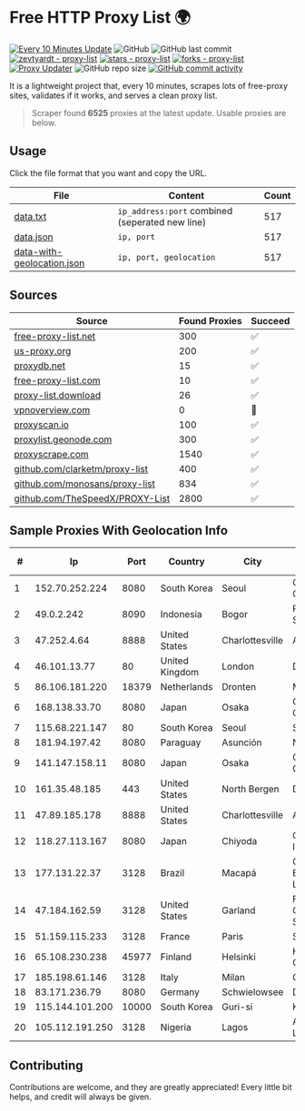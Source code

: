 
# Free HTTP Proxy List 🌍

[![Every 10 Minutes Update](https://github.com/mertguvencli/http-proxy-list/actions/workflows/main.yml/badge.svg?branch=main)](https://github.com/mertguvencli/http-proxy-list/actions/workflows/main.yml)
![GitHub](https://img.shields.io/github/license/mertguvencli/http-proxy-list)
![GitHub last commit](https://img.shields.io/github/last-commit/mertguvencli/http-proxy-list)
[![zevtyardt - proxy-list](https://img.shields.io/static/v1?label=zevtyardt&message=proxy-list&color=blue&logo=github)](https://github.com/zevtyardt/proxy-list "Go to GitHub repo")
[![stars - proxy-list](https://img.shields.io/github/stars/zevtyardt/proxy-list?style=social)](https://github.com/zevtyardt/proxy-list)
[![forks - proxy-list](https://img.shields.io/github/forks/zevtyardt/proxy-list?style=social)](https://github.com/zevtyardt/proxy-list)
[![Proxy Updater](https://github.com/zevtyardt/proxy-list/workflows/Proxy%20Updater/badge.svg)](https://github.com/zevtyardt/proxy-list/actions?query=workflow:"Proxy+Updater")
![GitHub repo size](https://img.shields.io/github/repo-size/zevtyardt/proxy-list)
[![GitHub commit activity](https://img.shields.io/github/commit-activity/m/zevtyardt/proxy-list?logo=commits)](https://github.com/zevtyardt/proxy-list/commits/main)

It is a lightweight project that, every 10 minutes, scrapes lots of free-proxy sites, validates if it works, and serves a clean proxy list.

> Scraper found **6525** proxies at the latest update. Usable proxies are below.

## Usage

Click the file format that you want and copy the URL.

|File|Content|Count|
|----|-------|-----|
|[data.txt](https://raw.githubusercontent.com/mertguvencli/http-proxy-list/main/proxy-list/data.txt)|`ip_address:port` combined (seperated new line)|517|
|[data.json](https://raw.githubusercontent.com/mertguvencli/http-proxy-list/main/proxy-list/data.json)|`ip, port`|517|
|[data-with-geolocation.json](https://raw.githubusercontent.com/mertguvencli/http-proxy-list/main/proxy-list/data-with-geolocation.json)|`ip, port, geolocation`|517|

## Sources

|Source|Found Proxies|Succeed|
|------|-------------|-------|
|[free-proxy-list.net](https://free-proxy-list.net)|300|✅|
|[us-proxy.org](https://www.us-proxy.org)|200|✅|
|[proxydb.net](http://proxydb.net)|15|✅|
|[free-proxy-list.com](https://free-proxy-list.com/?page=&port=&type%5B%5D=http&type%5B%5D=https&up_time=0&search=Search)|10|✅|
|[proxy-list.download](https://www.proxy-list.download/HTTP)|26|✅|
|[vpnoverview.com](https://vpnoverview.com/privacy/anonymous-browsing/free-proxy-servers)|0|🚫|
|[proxyscan.io](https://www.proxyscan.io)|100|✅|
|[proxylist.geonode.com](https://proxylist.geonode.com/api/proxy-list?limit=300&page=1&sort_by=lastChecked&sort_type=desc&protocols=http,https)|300|✅|
|[proxyscrape.com](https://api.proxyscrape.com/v2/?request=displayproxies&protocol=http&timeout=10000&country=all&ssl=all&anonymity=all)|1540|✅|
|[github.com/clarketm/proxy-list](https://raw.githubusercontent.com/clarketm/proxy-list/master/proxy-list-raw.txt)|400|✅|
|[github.com/monosans/proxy-list](https://raw.githubusercontent.com/monosans/proxy-list/main/proxies/http.txt)|834|✅|
|[github.com/TheSpeedX/PROXY-List](https://raw.githubusercontent.com/TheSpeedX/PROXY-List/master/http.txt)|2800|✅|


## Sample Proxies With Geolocation Info

|#|Ip|Port|Country|City|Internet Service Provider|
|-|--|----|-------|----|-------------------------|
|1|152.70.252.224|8080|South Korea|Seoul|Oracle Corporation|
|2|49.0.2.242|8090|Indonesia|Bogor|PT Usaha Adi Sanggoro|
|3|47.252.4.64|8888|United States|Charlottesville|Alibaba.com LLC|
|4|46.101.13.77|80|United Kingdom|London|DigitalOcean, LLC|
|5|86.106.181.220|18379|Netherlands|Dronten|Mvps LTD|
|6|168.138.33.70|8080|Japan|Osaka|Oracle Corporation|
|7|115.68.221.147|80|South Korea|Seoul|SMILESERV|
|8|181.94.197.42|8080|Paraguay|Asunción|Núcleo S.A.|
|9|141.147.158.11|8080|Japan|Osaka|Oracle Corporation|
|10|161.35.48.185|443|United States|North Bergen|DigitalOcean, LLC|
|11|47.89.185.178|8888|United States|Charlottesville|Alibaba.com LLC|
|12|118.27.113.167|8080|Japan|Chiyoda|GMO Internet, Inc.|
|13|177.131.22.37|3128|Brazil|Macapá|Compuservice Empreendimentos Ltda|
|14|47.184.162.59|3128|United States|Garland|Frontier Communications Solutions|
|15|51.159.115.233|3128|France|Paris|SCALEWAY|
|16|65.108.230.238|45977|Finland|Helsinki|Hetzner Online GmbH|
|17|185.198.61.146|3128|Italy|Milan|Global Router LLC|
|18|83.171.236.79|8080|Germany|Schwielowsee|Droptop GmbH|
|19|115.144.101.200|10000|South Korea|Guri-si|Korea Telecom|
|20|105.112.191.250|3128|Nigeria|Lagos|Airtel Networks Limited|



## Contributing

Contributions are welcome, and they are greatly appreciated! Every
little bit helps, and credit will always be given.


